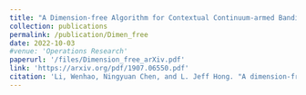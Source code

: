 ```yaml
---
title: "A Dimension-free Algorithm for Contextual Continuum-armed Bandits."
collection: publications
permalink: /publication/Dimen_free
date: 2022-10-03
#venue: 'Operations Research'
paperurl: '/files/Dimension_free_arXiv.pdf'
link: 'https://arxiv.org/pdf/1907.06550.pdf'
citation: 'Li, Wenhao, Ningyuan Chen, and L. Jeff Hong. "A dimension-free algorithm for contextual continuum-armed bandits." arXiv preprint arXiv:1907.06550 (2019).'
---
```

